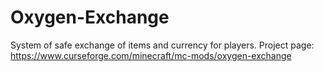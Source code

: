 # Oxygen-Exchange
System of safe exchange of items and currency for players.
Project page: https://www.curseforge.com/minecraft/mc-mods/oxygen-exchange